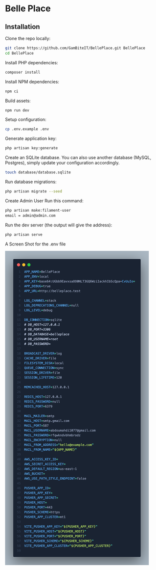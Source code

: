 # Belle Place

## Installation

Clone the repo locally:

```sh
git clone https://github.com/GamBiteIT/BellePlace.git BellePlace
cd BellePlace
```

Install PHP dependencies:

```sh
composer install
```

Install NPM dependencies:

```sh
npm ci
```

Build assets:

```sh
npm run dev
```

Setup configuration:

```sh
cp .env.example .env
```

Generate application key:

```sh
php artisan key:generate
```

Create an SQLite database. You can also use another database (MySQL, Postgres), simply update your configuration accordingly.

```sh
touch database/database.sqlite
```

Run database migrations:

```sh
php artisan migrate --seed
```

Create Admin User Run this command:

```sh
php artisan make:filament-user
email = admin@admin.com
```


Run the dev server (the output will give the address):

```sh
php artisan serve
```

A Screen Shot for the .env file

![](https://raw.githubusercontent.com/GamBiteIT/BellePlace/main/env.png)
